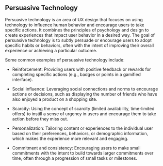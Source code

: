 ## Persuasive Technology
Persuasive technology is an area of UX design that focuses on using technology to influence human behavior and encourage users to take specific actions. It combines the principles of psychology and design to create experiences that impact user behavior in a desired way. The goal of persuasive technology is to subtly persuade or encourage users to adopt specific habits or behaviors, often with the intent of improving their overall experience or achieving a particular outcome.

Some common examples of persuasive technology include:

- Reinforcement: Providing users with positive feedback or rewards for completing specific actions (e.g., badges or points in a gamified interface).

- Social influence: Leveraging social connections and norms to encourage actions or decisions, such as displaying the number of friends who have also enjoyed a product on a shopping site.

- Scarcity: Using the concept of scarcity (limited availability, time-limited offers) to instill a sense of urgency in users and encourage them to take action before they miss out.

- Personalization: Tailoring content or experiences to the individual user based on their preferences, behaviors, or demographic information, which makes the experience more relevant and engaging.

- Commitment and consistency: Encouraging users to make small commitments with the intent to build towards larger commitments over time, often through a progression of small tasks or milestones.